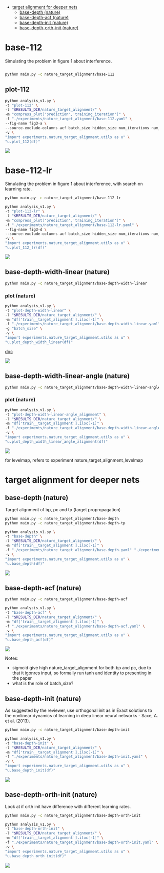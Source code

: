 -   [target alignment for deeper nets](#target-alignment-for-deeper-nets)
    -   [base-depth (nature)](#base-depth-nature)
    -   [base-depth-acf (nature)](#base-depth-acf-nature)
    -   [base-depth-init (nature)](#base-depth-init-nature)
    -   [base-depth-orth-init (nature)](#base-depth-orth-init-nature)

# base-112

Simulating the problem in figure 1 about interference.

```bash

python main.py -c nature_target_alignment/base-112
```

## plot-112

```bash
python analysis_v1.py \
-t "plot-112" \
-l "$RESULTS_DIR/nature_target_alignment/" \
-m "compress_plot('prediction','training_iteration')" \
-f "./experiments/nature_target_alignment/base-112.yaml" \
--fig-name fig3-a \
--source-exclude-columns acf batch_size hidden_size num_iterations num_layers seed pc_learning_rate \
-v \
"import experiments.nature_target_alignment.utils as u" \
"u.plot_112(df)"
```

![](./plot-112-.png)

# base-112-lr

Simulating the problem in figure 1 about interference, with search on learning rate.

```bash
python main.py -c nature_target_alignment/base-112-lr
```

```bash
python analysis_v1.py \
-t "plot-112-lr" \
-l "$RESULTS_DIR/nature_target_alignment/" \
-m "compress_plot('prediction','training_iteration')" \
-f "./experiments/nature_target_alignment/base-112-lr.yaml" \
--fig-name fig3-d \
--source-exclude-columns acf batch_size hidden_size num_iterations num_layers seed \
-v \
"import experiments.nature_target_alignment.utils as u" \
"u.plot_112_lr(df)"
```

![](./plot-112-lr-.png)

## base-depth-width-linear (nature)

```bash
python main.py -c nature_target_alignment/base-depth-width-linear
```

### plot (nature)

```bash
python analysis_v1.py \
-t "plot-depth-width-linear" \
-l "$RESULTS_DIR/nature_target_alignment/" \
-m "df['train__target_alignment'].iloc[-1]" \
-f "./experiments/nature_target_alignment/base-depth-width-linear.yaml" \
-g "batch_size" \
-v \
"import experiments.nature_target_alignment.utils as u" \
"u.plot_depth_width_linear(df)"
```

[doc](./plot-depth-width-linear.md)

![](./plot-depth-width-linear-1.png)

## base-depth-width-linear-angle (nature)

```bash
python main.py -c nature_target_alignment/base-depth-width-linear-angle
```

### plot (nature)

```bash
python analysis_v1.py \
-t "plot-depth-width-linear-angle_alignment" \
-l "$RESULTS_DIR/nature_target_alignment/" \
-m "df['train__target_alignment'].iloc[-1]" \
-f "./experiments/nature_target_alignment/base-depth-width-linear-angle.yaml" \
-v \
"import experiments.nature_target_alignment.utils as u" \
"u.plot_depth_width_linear_angle_alignment(df)"
```

![](./plot-depth-width-linear-angle_alignment-.png)

for levelmap, refers to experiment nature_target_alignment_levelmap

# target alignment for deeper nets

## base-depth (nature)

Target alignment of bp, pc and tp (target propropagation)

```bash
python main.py -c nature_target_alignment/base-depth
python main.py -c nature_target_alignment/base-depth-tp
```

```bash
python analysis_v1.py \
-t "base-depth" \
-l "$RESULTS_DIR/nature_target_alignment/" \
-m "df['train__target_alignment'].iloc[-1]" \
-f "./experiments/nature_target_alignment/base-depth.yaml" "./experiments/nature_target_alignment/base-depth-tp.yaml" \
-v \
"import experiments.nature_target_alignment.utils as u" \
"u.base_depth(df)"
```

![](./base-depth-.png)

## base-depth-acf (nature)

```bash
python main.py -c nature_target_alignment/base-depth-acf
```

```bash
python analysis_v1.py \
-t "base-depth-acf" \
-l "$RESULTS_DIR/nature_target_alignment/" \
-m "df['train__target_alignment'].iloc[-1]" \
-f "./experiments/nature_target_alignment/base-depth-acf.yaml" \
-v \
"import experiments.nature_target_alignment.utils as u" \
"u.base_depth_acf(df)"
```

![](./base-depth-acf-.png)

Notes:

-   sigmoid give high nature_target_alignment for both bp and pc, due to that it igonres input, so formally run tanh and identity to presenting in the paper
-   what is the role of batch_size?

## base-depth-init (nature)

As suggested by the reviewer, use orthogonal init as in Exact solutions to the nonlinear dynamics of learning in deep linear neural networks - Saxe, A. et al. (2013).

```bash
python main.py -c nature_target_alignment/base-depth-init
```

```bash
python analysis_v1.py \
-t "base-depth-init" \
-l "$RESULTS_DIR/nature_target_alignment/" \
-m "df['train__target_alignment'].iloc[-1]" \
-f "./experiments/nature_target_alignment/base-depth-init.yaml" \
-v \
"import experiments.nature_target_alignment.utils as u" \
"u.base_depth_init(df)"
```

![](./base-depth-init-.png)

## base-depth-orth-init (nature)

Look at if orth init have difference with different learning rates.

```bash
python main.py -c nature_target_alignment/base-depth-orth-init
```

```bash
python analysis_v1.py \
-t "base-depth-orth-init" \
-l "$RESULTS_DIR/nature_target_alignment/" \
-m "df['train__target_alignment'].iloc[-1]" \
-f "./experiments/nature_target_alignment/base-depth-orth-init.yaml" \
-v \
"import experiments.nature_target_alignment.utils as u" \
"u.base_depth_orth_init(df)"
```

![](./base-depth-orth-init-.png)
